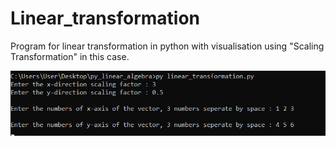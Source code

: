 # Linear_transformation
Program for linear transformation in python with visualisation using "Scaling Transformation" in this case.

![alt text](https://github.com/alexzedev/Linear_transformation/blob/main/linear_transformation_screen.png?raw=true)
